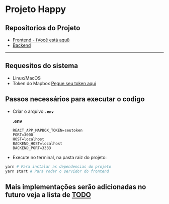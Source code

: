 # Projeto Happy

## Repositorios do Projeto

- [Frontend - (Você está aqui)](https://github.com/gustavo8000br/happy/)
- [Backend](https://github.com/gustavo8000br/backend-happy)

___

## Requesitos do sistema

- Linux/MacOS
- Token do Mapbox [Pegue seu token aqui](https://account.mapbox.com/)

## Passos necessários para executar o codigo

- Criar o arquivo **``.env``**

  **.env**

    ```.env
    REACT_APP_MAPBOX_TOKEN=seutoken
    PORT=3000
    HOST=localhost
    BACKEND_HOST=localhost
    BACKEND_PORT=3333
    ```

- Execute no terminal, na pasta raiz do projeto:

```bash
yarn # Para instalar as dependencias do projeto
yarn start # Para rodar o servidor do frontend
```

## Mais implementações serão adicionadas no futuro veja a lista de [TODO](TODO.md)

